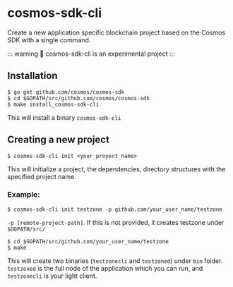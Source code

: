 # cosmos-sdk-cli

Create a new application specific blockchain project based on the Cosmos SDK with a single command.

::: warning
🚧 cosmos-sdk-cli is an experimental project
:::

## Installation

```shell
$ go get github.com/cosmos/cosmos-sdk
$ cd $GOPATH/src/github.com/cosmos/cosmos-sdk
$ make install_cosmos-sdk-cli
```

This will install a binary `cosmos-sdk-cli`

## Creating a new project

```shell
$ cosmos-sdk-cli init <your_proyect_name>
```

This will initialize a project, the dependencies, directory structures with the specified project name.

### Example:
```shell
$ cosmos-sdk-cli init testzone -p github.com/your_user_name/testzone
```
`-p [remote-project-path]`. If this is not provided, it creates testzone under `$GOPATH/src/`

```shell
$ cd $GOPATH/src/github.com/your_user_name/testzone
$ make
```

This will create two binaries (`testzonecli` and `testzoned`) under `bin` folder. `testzoned` is the full node of the application which you can run, and `testzonecli` is your light client.
